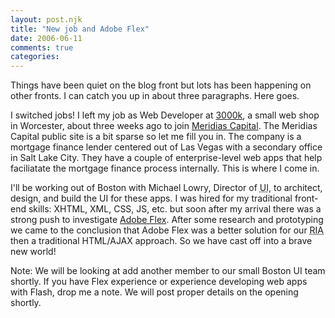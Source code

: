 ```yaml
---
layout: post.njk
title: "New job and Adobe Flex"
date: 2006-06-11
comments: true
categories:
---
```

Things have been quiet on the blog front but lots has been happening on other fronts. I can catch you up in about three paragraphs. Here goes.

I switched jobs! I left my job as Web Developer at [3000k][1], a small web shop in Worcester, about three weeks ago to join [Meridias Capital][2]. The Meridias Capital public site is a bit sparse so let me fill you in. The company is a mortgage finance lender centered out of Las Vegas with a secondary office in Salt Lake City. They have a couple of enterprise-level web apps that help faciliatate the mortgage finance process internally. This is where I come in.

 [1]: http://www.3000k.com
 [2]: http://www.meridiascapital.com

I'll be working out of Boston with Michael Lowry, Director of <acronym title="User Interface">UI</acronym>, to architect, design, and build the UI for these apps. I was hired for my traditional front-end skills: XHTML, XML, CSS, JS, etc. but soon after my arrival there was a strong push to investigate [Adobe Flex][3]. After some research and prototyping we came to the conclusion that Adobe Flex was a better solution for our <acronym title="Rich Internet Application">RIA</acronym> then a traditional HTML/AJAX approach. So we have cast off into a brave new world!

 [3]: http://www.adobe.com/products/flex/

Note: We will be looking at add another member to our small Boston UI team shortly. If you have Flex experience or experience developing web apps with Flash, drop me a note. We will post proper details on the opening shortly.
